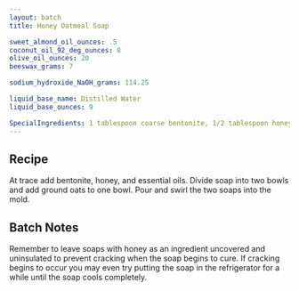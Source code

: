 ```yaml
---
layout: batch
title: Honey Oatmeal Soap

sweet_almond_oil_ounces: .5
coconut_oil_92_deg_ounces: 8
olive_oil_ounces: 20
beeswax_grams: 7

sodium_hydroxide_NaOH_grams: 114.25

liquid_base_name: Distilled Water
liquid_base_ounces: 9

SpecialIngredients: 1 tablespoon coarse bentonite, 1/2 tablespoon honey, 1 tablespoon ground oats, 5 drops of tea tree essential oil, and 8 drops sweet orange essential oil
---
```


## Recipe
At trace add bentonite, honey, and essential oils.  Divide soap into two bowls and add ground oats to one bowl.  Pour and swirl the two soaps into the mold.

## Batch Notes
Remember to leave soaps with honey as an ingredient uncovered and uninsulated to prevent cracking when the soap begins to cure.  If cracking begins to occur you may even try putting the soap in the refrigerator for a while until the soap cools completely.
